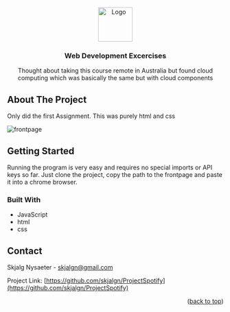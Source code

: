 

<a name="readme-top"></a>

<!-- PROJECT LOGO -->
<br />
<div align="center">
  <a>
    <img src="webpage/images/logo.png" alt="Logo" height="80">
  </a>

  <h3 align="center"> Web Development Excercises</h3>

  <p align="center">
    Thought about taking this course remote in Australia but found cloud computing which was basically the same but with cloud components 
  </p>
</div>


<!-- ABOUT THE PROJECT -->
## About The Project

Only did the first Assignment. This was purely html and css

  <a>
    <img src="documents/img/Slide16_9-1.png" alt="frontpage">
  </a>

<!-- GETTING STARTED -->
## Getting Started

Running the program is very easy and requires no special imports or API keys so far. Just clone the project, copy the path to the frontpage and paste it into a chrome browser.

### Built With

* JavaScript
* html
* css

<!-- CONTACT -->
## Contact

Skjalg Nysaeter - skjalgn@gmail.com

Project Link: [https://github.com/skjalgn/ProjectSpotify](https://github.com/skjalgn/ProjectSpotify)

<p align="right">(<a href="#readme-top">back to top</a>)</p>
